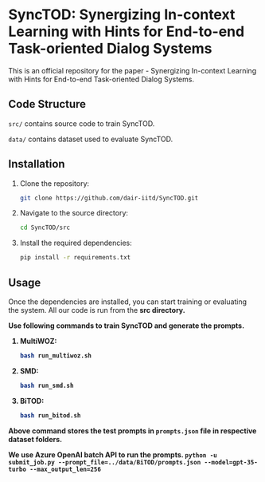 # SyncTOD: Synergizing In-context Learning with Hints for End-to-end Task-oriented Dialog Systems

This is an official repository for the paper - Synergizing In-context Learning with Hints for End-to-end Task-oriented Dialog Systems.

## Code Structure

`src/` contains source code to train SyncTOD.

`data/` contains dataset used to evaluate SyncTOD.

## Installation

1. Clone the repository:

    ```bash
    git clone https://github.com/dair-iitd/SyncTOD.git
    ```

2. Navigate to the source directory:

    ```bash
    cd SyncTOD/src
    ```

3. Install the required dependencies:

    ```bash
    pip install -r requirements.txt
    ```

## Usage

Once the dependencies are installed, you can start training or evaluating the system. All our code is run from the <b>src<b> directory.

Use following commands to train SyncTOD and generate the prompts.

1. MultiWOZ:

    ```bash
    bash run_multiwoz.sh
    ```

2. SMD:

    ```bash
    bash run_smd.sh
    ```

3. BiTOD:

    ```bash
    bash run_bitod.sh
    ```

Above command stores the test prompts in `prompts.json` file in respective dataset folders.

We use Azure OpenAI batch API to run the prompts. 
    ```
     python -u submit_job.py --prompt_file=../data/BiTOD/prompts.json --model=gpt-35-turbo --max_output_len=256
    ```
